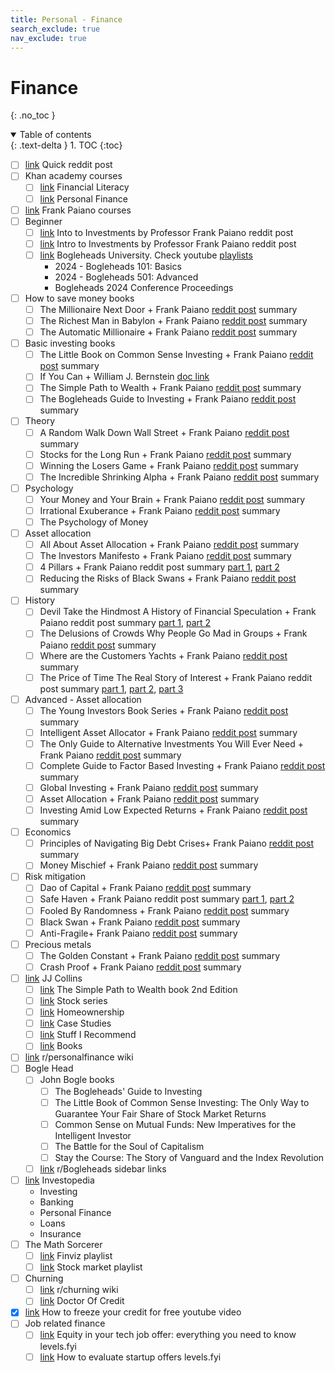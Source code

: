 ```yaml
---
title: Personal - Finance
search_exclude: true
nav_exclude: true
---
```


<!-- prettier-ignore-start -->
# Finance
{: .no_toc }

<details open markdown="block">
  <summary>
    Table of contents
  </summary>
  {: .text-delta }
1. TOC
{:toc}
</details>

<!-- prettier-ignore-end -->

-   [ ] [link](https://www.reddit.com/r/FinancialPlanning/comments/11hsj2u/comment/javx7fw/?utm_source=reddit&utm_medium=web2x&context=3) Quick reddit post
-   [ ] Khan academy courses
    -   [ ] [link](https://www.khanacademy.org/college-careers-more/financial-literacy) Financial Literacy
    -   [ ] [link](https://www.khanacademy.org/college-careers-more/personal-finance) Personal Finance
-   [ ] [link](https://wonderprofessor.com/) Frank Paiano courses
-   [ ] Beginner
    -   [ ] [link](https://www.reddit.com/r/Bogleheads/comments/r4bzsy/intro_to_investments_by_professor_frank_paiano/?utm_content=2&utm_medium=ios_app&utm_name=ioscss&utm_source=share&utm_term=1) Into to Investments by Professor Frank Paiano reddit post
    -   [ ] [link](https://www.reddit.com/r/Bogleheads/comments/r4bzsy/intro_to_investments_by_professor_frank_paiano/?utm_content=2&utm_medium=ios_app&utm_name=ioscss&utm_source=share&utm_term=1) Intro to Investments by Professor Frank Paiano reddit post
    -   [ ] [link](https://boglecenter.net/bogleheads-university/) Bogleheads University. Check youtube [playlists](https://www.youtube.com/@bogleheads3687/playlists)
        -   2024 - Bogleheads 101: Basics
        -   2024 - Bogleheads 501: Advanced
        -   Bogleheads 2024 Conference Proceedings
-   [ ] How to save money books
    -   [ ] The Millionaire Next Door + Frank Paiano [reddit post](https://www.reddit.com/r/Bogleheads/comments/16a6vbq/the_millionaire_next_door/) summary
    -   [ ] The Richest Man in Babylon + Frank Paiano [reddit post](https://www.reddit.com/r/Bogleheads/comments/16a6wzq/the_richest_man_in_babylon/) summary
    -   [ ] The Automatic Millionaire + Frank Paiano [reddit post](https://www.reddit.com/r/Bogleheads/comments/16a7st4/the_automatic_millionaire/) summary
-   [ ] Basic investing books
    -   [ ] The Little Book on Common Sense Investing + Frank Paiano [reddit post](https://reddit.com/r/Bogleheads/s/83AK4T5gD5) summary
    -   [ ] If You Can + William J. Bernstein [doc link](https://www.etf.com/docs/IfYouCan.pdf)
    -   [ ] The Simple Path to Wealth + Frank Paiano [reddit post](https://reddit.com/r/Bogleheads/s/sTFRhnmv5X) summary
    -   [ ] The Bogleheads Guide to Investing + Frank Paiano [reddit post](https://reddit.com/r/Bogleheads/s/K3nwhoQsrL) summary
-   [ ] Theory
    -   [ ] A Random Walk Down Wall Street + Frank Paiano [reddit post](https://reddit.com/r/Bogleheads/s/uNLH7aO5U4) summary
    -   [ ] Stocks for the Long Run + Frank Paiano [reddit post](https://reddit.com/r/Bogleheads/s/MdaZCJ83YD) summary
    -   [ ] Winning the Losers Game + Frank Paiano [reddit post](https://reddit.com/r/Bogleheads/s/2hAcsnk7QJ) summary
    -   [ ] The Incredible Shrinking Alpha + Frank Paiano [reddit post](https://www.reddit.com/r/Bogleheads/comments/16a9lf6/the_incredible_shrinking_alpha/) summary
-   [ ] Psychology
    -   [ ] Your Money and Your Brain + Frank Paiano [reddit post](https://reddit.com/r/stocks/s/kOMGTXoKHW) summary
    -   [ ] Irrational Exuberance + Frank Paiano [reddit post](https://reddit.com/r/Bogleheads/s/8CS9NY393u) summary
    -   [ ] The Psychology of Money
-   [ ] Asset allocation
    -   [ ] All About Asset Allocation + Frank Paiano [reddit post](https://reddit.com/r/Bogleheads/s/PHGOvGSO3h) summary
    -   [ ] The Investors Manifesto + Frank Paiano [reddit post](https://reddit.com/r/stocks/s/BlwpIVBi24) summary
    -   [ ] 4 Pillars + Frank Paiano reddit post summary [part 1](https://reddit.com/r/Bogleheads/s/6VqkzljdSg), [part 2](https://reddit.com/r/Bogleheads/s/ntTTwXJRrG)
    -   [ ] Reducing the Risks of Black Swans + Frank Paiano [reddit post](https://www.reddit.com/r/Bogleheads/comments/16a9o4m/reducing_the_risks_of_black_swans/) summary
-   [ ] History
    -   [ ] Devil Take the Hindmost A History of Financial Speculation + Frank Paiano reddit post summary [part 1](https://old.reddit.com/r/stocks/comments/otlokh/devil_take_the_hindmost_a_history_of_financial/), [part 2](https://old.reddit.com/r/Bogleheads/comments/r4cb1a/devil_take_the_hindmost_a_history_of_financial/)
    -   [ ] The Delusions of Crowds Why People Go Mad in Groups + Frank Paiano [reddit post](https://old.reddit.com/r/stocks/comments/q6ecmq/william_bernstein_the_delusions_of_crowds_why/) summary
    -   [ ] Where are the Customers Yachts + Frank Paiano [reddit post](https://old.reddit.com/r/stocks/comments/otlv6k/fred_schwed_where_are_the_customers_yachts/) summary
    -   [ ] The Price of Time The Real Story of Interest + Frank Paiano reddit post summary [part 1](https://www.reddit.com/r/Bogleheads/comments/z4vrfg/the_price_of_time_the_real_story_of_interest_by/), [part 2](https://www.reddit.com/r/Bogleheads/comments/zf0akd/the_price_of_time_the_real_story_of_interest_by/), [part 3](https://www.reddit.com/r/Bogleheads/comments/zrlt1d/the_price_of_time_the_real_story_of_interest_by/)
-   [ ] Advanced - Asset allocation
    -   [ ] The Young Investors Book Series + Frank Paiano [reddit post](https://www.reddit.com/r/Bogleheads/comments/sdr4nw/young_investors_seriesthe_ages_of_the_investor/) summary
    -   [ ] Intelligent Asset Allocator + Frank Paiano [reddit post](https://www.reddit.com/r/Bogleheads/comments/scdblp/the_intelligent_asset_allocator_by_william/) summary
    -   [ ] The Only Guide to Alternative Investments You Will Ever Need + Frank Paiano [reddit post](https://www.reddit.com/r/Bogleheads/comments/16aa21x/the_only_guide_to_alternative_investments_you/) summary
    -   [ ] Complete Guide to Factor Based Investing + Frank Paiano [reddit post](https://www.reddit.com/r/Bogleheads/comments/16a9x2c/complete_guide_to_factor_based_investing/) summary
    -   [ ] Global Investing + Frank Paiano [reddit post](https://old.reddit.com/r/Bogleheads/comments/rbkn3l/global_investing_by_ibbotson_and_brinson_book/) summary
    -   [ ] Asset Allocation + Frank Paiano [reddit post](https://www.reddit.com/r/Bogleheads/comments/sifppu/asset_allocation_by_roger_gibson_book_summary/) summary
    -   [ ] Investing Amid Low Expected Returns + Frank Paiano [reddit post](https://www.reddit.com/r/Bogleheads/comments/y16e2d/investing_amid_low_expected_returns_by_antti/) summary
-   [ ] Economics
    -   [ ] Principles of Navigating Big Debt Crises+ Frank Paiano [reddit post](https://old.reddit.com/r/Bogleheads/comments/obcr4m/ray_dalio_principles_of_navigating_big_debt/) summary
    -   [ ] Money Mischief + Frank Paiano [reddit post](https://old.reddit.com/r/Bogleheads/comments/rh5nyu/milton_friedman_money_mischief_book_summary/) summary
-   [ ] Risk mitigation
    -   [ ] Dao of Capital + Frank Paiano [reddit post](https://old.reddit.com/r/Bogleheads/comments/obdesy/mark_spitznagel_the_dao_of_capital_book_summary/) summary
    -   [ ] Safe Haven + Frank Paiano reddit post summary [part 1](https://old.reddit.com/r/Bogleheads/comments/p9nys6/safe_haven_by_mark_spitznagel_book_summary_part_1/), [part 2](https://old.reddit.com/r/Bogleheads/comments/r4n0kp/mark_spitznagel_safe_haven_book_summary_part_2/)
    -   [ ] Fooled By Randomness + Frank Paiano [reddit post](https://www.reddit.com/r/Bogleheads/comments/16ab4zf/fooled_by_randomness/) summary
    -   [ ] Black Swan + Frank Paiano [reddit post](https://www.reddit.com/r/Bogleheads/comments/16ab5nl/the_black_swan/) summary
    -   [ ] Anti-Fragile+ Frank Paiano [reddit post](https://www.reddit.com/r/Bogleheads/comments/16ab62o/antifragile/) summary
-   [ ] Precious metals
    -   [ ] The Golden Constant + Frank Paiano [reddit post](https://old.reddit.com/r/stocks/comments/q4p6sg/the_golden_constant_book_summary/) summary
    -   [ ] Crash Proof + Frank Paiano [reddit post](https://reddit.com/r/Wallstreetsilver/s/eHG24iyeC9) summary
-   [ ] [link](https://jlcollinsnh.com/) JJ Collins
    -   [ ] [link](https://jlcollinsnh.com/2025/04/18/a-new-edition-of-the-simple-path-to-wealth/) The Simple Path to Wealth book 2nd Edition
    -   [ ] [link](https://jlcollinsnh.com/stock-series/) Stock series
    -   [ ] [link](https://jlcollinsnh.com/category/real-estate-2/) Homeownership
    -   [ ] [link](https://jlcollinsnh.com/category/case-studies/) Case Studies
    -   [ ] [link](https://jlcollinsnh.com/stuff-i-recommend/) Stuff I Recommend
    -   [ ] [link](https://jlcollinsnh.com/books/) Books
-   [ ] [link](https://www.reddit.com/r/personalfinance/wiki/index/) r/personalfinance wiki
-   [ ] Bogle Head
    -   [ ] John Bogle books
        -   [ ] The Bogleheads' Guide to Investing
        -   [ ] The Little Book of Common Sense Investing: The Only Way to Guarantee Your Fair Share of Stock Market Returns
        -   [ ] Common Sense on Mutual Funds: New Imperatives for the Intelligent Investor
        -   [ ] The Battle for the Soul of Capitalism
        -   [ ] Stay the Course: The Story of Vanguard and the Index Revolution
    -   [ ] [link](https://www.reddit.com/r/Bogleheads/) r/Bogleheads sidebar links
-   [ ] [link](https://www.investopedia.com/) Investopedia
    -   Investing
    -   Banking
    -   Personal Finance
    -   Loans
    -   Insurance
-   [ ] The Math Sorcerer
    -   [ ] [link](https://www.youtube.com/playlist?list=PLO1y6V1SXjjMzHHflJ7VAJU3EqOySvOep) Finviz playlist
    -   [ ] [link](https://www.youtube.com/playlist?list=PLO1y6V1SXjjOR2-WCYSvNvL3EVhI9oMv0) Stock market playlist
-   [ ] Churning
    -   [ ] [link](https://www.reddit.com/r/churning/wiki/index/) r/churning wiki
    -   [ ] [link](https://www.doctorofcredit.com/) Doctor Of Credit
-   [x] [link](https://www.youtube.com/watch?v=7hBPGFuQNpQ) How to freeze your credit for free youtube video
-   [ ] Job related finance
    -   [ ] [link](https://www.levels.fyi/blog/equity-tech-job-offer.html) Equity in your tech job offer: everything you need to know levels.fyi
    -   [ ] [link](https://www.levels.fyi/blog/evaluate-startup-offers.html) How to evaluate startup offers levels.fyi
